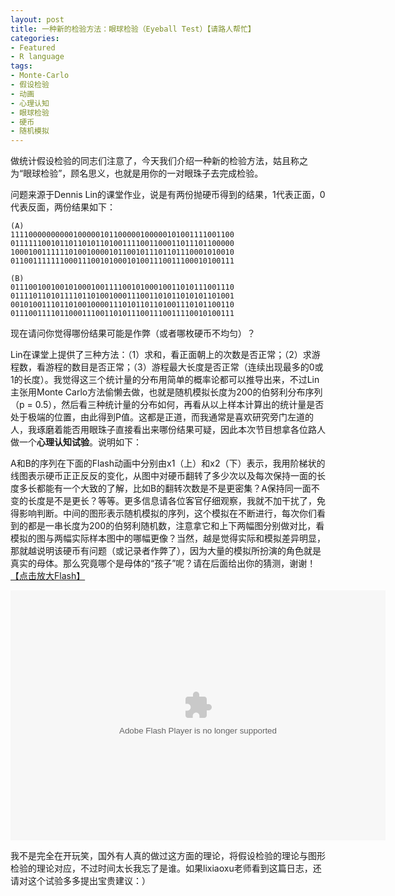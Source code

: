 ```yaml
---
layout: post
title: 一种新的检验方法：眼球检验（Eyeball Test）【请路人帮忙】
categories:
- Featured
- R language
tags:
- Monte-Carlo
- 假设检验
- 动画
- 心理认知
- 眼球检验
- 硬币
- 随机模拟
---
```


做统计假设检验的同志们注意了，今天我们介绍一种新的检验方法，姑且称之为“眼球检验”，顾名思义，也就是用你的一对眼珠子去完成检验。

问题来源于Dennis Lin的课堂作业，说是有两份抛硬币得到的结果，1代表正面，0代表反面，两份结果如下：

    
    (A)
    11110000000000100000101100000100000101001111001100
    01111110010110110101101001111001100011011101100000
    10001001111110100100001011001011101101110001010010
    01100111111100011100101000101001110011100010100111
    
    (B)
    01110010010010100010011110010100010011010111001110
    01111011010111101101001000111001101011010101101001
    00101001110110100100001110101101101001110101100110
    01110011110110001110011010111001110011110010100111


现在请问你觉得哪份结果可能是作弊（或者哪枚硬币不均匀）？

Lin在课堂上提供了三种方法：（1）求和，看正面朝上的次数是否正常；（2）求游程数，看游程的数目是否正常；（3）游程最大长度是否正常（连续出现最多的0或1的长度）。我觉得这三个统计量的分布用简单的概率论都可以推导出来，不过Lin主张用Monte Carlo方法偷懒去做，也就是随机模拟长度为200的伯努利分布序列（p = 0.5），然后看三种统计量的分布如何，再看从以上样本计算出的统计量是否处于极端的位置，由此得到P值。这都是正道，而我通常是喜欢研究旁门左道的人，我琢磨着能否用眼珠子直接看出来哪份结果可疑，因此本次节目想拿各位路人做一个**心理认知试验**。说明如下：

A和B的序列在下面的Flash动画中分别由x1（上）和x2（下）表示，我用阶梯状的线图表示硬币正正反反的变化，从图中对硬币翻转了多少次以及每次保持一面的长度多长都能有一个大致的了解，比如B的翻转次数是不是更密集？A保持同一面不变的长度是不是更长？等等。更多信息请各位客官仔细观察，我就不加干扰了，免得影响判断。中间的图形表示随机模拟的序列，这个模拟在不断进行，每次你们看到的都是一串长度为200的伯努利随机数，注意拿它和上下两幅图分别做对比，看模拟的图与两幅实际样本图中的哪幅更像？当然，越是觉得实际和模拟差异明显，那就越说明该硬币有问题（或记录者作弊了），因为大量的模拟所扮演的角色就是真实的母体。那么究竟哪个是母体的“孩子”呢？请在后面给出你的猜测，谢谢！[【点击放大Flash】](http://animation.r-forge.r-project.org/swf/fair-coin.swf)

<embed width="600" height="400" src="http://animation.r-forge.r-project.org/swf/fair-coin.swf" type="application/x-shockwave-flash">

我不是完全在开玩笑，国外有人真的做过这方面的理论，将假设检验的理论与图形检验的理论对应，不过时间太长我忘了是谁。如果lixiaoxu老师看到这篇日志，还请对这个试验多多提出宝贵建议：）
